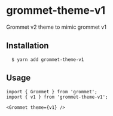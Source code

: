 # grommet-theme-v1

Grommet v2 theme to mimic grommet v1

## Installation

```
  $ yarn add grommet-theme-v1
```

## Usage

```
import { Grommet } from 'grommet';
import { v1 } from 'grommet-theme-v1';

<Grommet theme={v1} />
```
